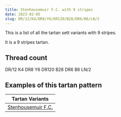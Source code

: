 ```yaml
---
title: Stenhousemuir F.C. with 9 stripes
date: 2023-02-05
slug: DR/12/K4/DR8/Y6/DR120/B28/DR6/B6/LN/2
---
```

This is a list of all the tartan sett variants with 9 stripes.

It is a 9 stripes tartan.


## Thread count
DR/12 K4 DR8 Y6 DR120 B28 DR6 B6 LN/2

## Examples of this tartan pattern

| Tartan Variants |
|---------------|
| [Stenhousemuir F.C.](/variants/dr/12/k4/dr8/y6/dr120/b28/dr6/b6/ln/2-b304080-dr802040-k000000-lne0e0e0-yf0c000)||
